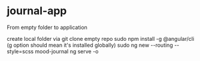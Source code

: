 # journal-app

From empty folder to application

create local folder via git clone empty repo
sudo npm install -g @angular/cli
(g option should mean it's installed globally)
sudo ng new --routing --style=scss mood-journal
ng serve -o
